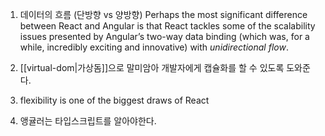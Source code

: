 1. 데이터의 흐름 (단방향 vs 양방향)
Perhaps the most significant difference between React and Angular is that React tackles some of the scalability issues presented by Angular’s two-way data binding (which was, for a while, incredibly exciting and innovative) with _unidirectional flow_.

2. [[virtual-dom|가상돔]]으로 말미암아 개발자에게 캡슐화를 할 수 있도록 도와준다.

3. flexibility is one of the biggest draws of React

4. 앵귤러는 타입스크립트를 알아야한다. 